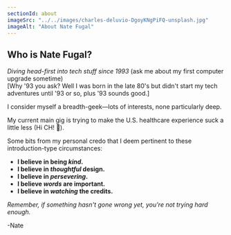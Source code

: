 ```yaml
---
sectionId: about
imageSrc: "../../images/charles-deluvio-DgoyKNgPiFQ-unsplash.jpg"
imageAlt: "About Nate Fugal"
---
```


## Who is Nate Fugal?

_Diving head-first into tech stuff since 1993_ (ask me about my first computer upgrade sometime) <br />
[Why '93 you ask? Well I was born in the late 80's but didn't start my tech adventures until '93 or so, plus '93 sounds good.]

I consider myself a breadth-geek—lots of interests, none particularly deep.

My current main gig is trying to make the U.S. healthcare experience suck a little less (Hi CH! 👋).

Some bits from my personal credo that I deem pertinent to these introduction-type circumstances:

  + **I believe in being _kind_.**
  + **I believe in _thoughtful_ design.**
  + **I believe in _persevering_.**
  + **I believe _words_ are important.**
  + **I believe in _watching_ the credits.**  

_Remember, if something hasn't gone wrong yet, you're not trying hard enough._

-Nate
